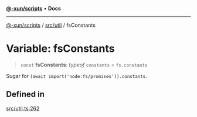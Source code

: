 [**@-xun/scripts**](../../../README.md) • **Docs**

***

[@-xun/scripts](../../../README.md) / [src/util](../README.md) / fsConstants

# Variable: fsConstants

> `const` **fsConstants**: *typeof* `constants` = `fs.constants`

Sugar for `(await import('node:fs/promises')).constants`.

## Defined in

[src/util.ts:262](https://github.com/Xunnamius/xscripts/blob/326b67f320920677552b3ade3981268ca8a3447c/src/util.ts#L262)
